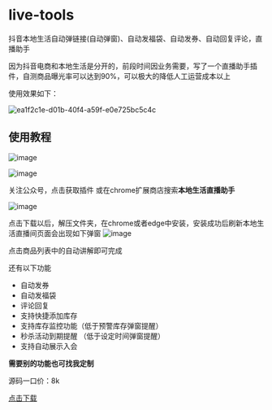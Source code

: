 # live-tools
抖音本地生活自动弹链接(自动弹窗)、自动发福袋、自动发券、自动回复评论，直播助手

因为抖音电商和本地生活是分开的，前段时间因业务需要，写了一个直播助手插件，自测商品曝光率可以达到90%，可以极大的降低人工运营成本以上

使用效果如下：

![ea1f2c1e-d01b-40f4-a59f-e0e725bc5c4c](https://github.com/woftsun/live-tools/assets/139890307/467ffb63-cd6a-4fc0-93b1-cd0c29462e26)




## 使用教程
![image](https://github.com/woftsun/live-tools/assets/139890307/68b91296-3e4f-4b9a-9f2b-6656ce77e8cc)

![image](https://github.com/woftsun/live-tools/assets/139890307/2e3e56c4-062e-49c4-b23d-4f39eefd233e)



关注公众号，点击获取插件 或在chrome扩展商店搜索**本地生活直播助手**

![image](https://github.com/woftsun/live-tools/assets/139890307/e8876f3d-667d-4d25-9820-0cc879c53989)


点击下载以后，解压文件夹，在chrome或者edge中安装，安装成功后刷新本地生活直播间页面会出现如下弹窗
![image](https://github.com/woftsun/live-tools/assets/139890307/74c91a2f-895b-4fab-b140-de63a2317a3c)


点击商品列表中的自动讲解即可完成


还有以下功能
 -  自动发券
 -  自动发福袋
 -  评论回复
 -  支持快捷添加库存
 -  支持库存监控功能（低于预警库存弹窗提醒）
 -  秒杀活动到期提醒 （低于设定时间弹窗提醒）
 -  支持自动展示入会

 **需要别的功能也可找我定制**

源码一口价：8k


[点击下载](https://tools.woftsun.cn/livetools2.5.2.zip)






